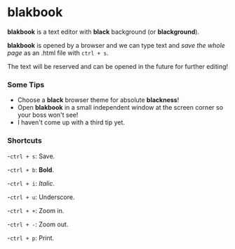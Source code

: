 # blakbook

**blakbook** is a text editor with **black** background (or **blackground**).

**blakbook** is opened by a browser and we can type text and *save the whole page* as an .html file with `ctrl + s`.

The text will be reserved and can be opened in the future for further editing!

### Some Tips
- Choose a **black** browser theme for absolute **blackness**!
- Open **blakbook** in a small independent window at the screen corner so your boss won't see!
- I haven't come up with a third tip yet.

### Shortcuts
-`ctrl + s`: Save.

-`ctrl + b`: **Bold**.

-`ctrl + i`: *Italic*.

-`ctrl + u`: Underscore.

-`ctrl + +`: Zoom in.

-`ctrl + -`: Zoom out.

-`ctrl + p`: Print.
